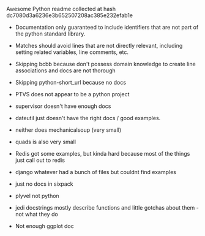 Awesome Python readme collected at hash dc7080d3a6236e3b652507208ac385e232efab1e

* Documentation only guaranteed to include identifiers that are not part of the python standard library.
* Matches should avoid lines that are not directly relevant, including setting related variables, line comments, etc.

* Skipping bcbb because don't possess domain knowledge to create line associations and docs are not thorough
* Skipping python-short_url because no docs
* PTVS does not appear to be a python project
* supervisor doesn't have enough docs
* dateutil just doesn't have the right docs / good examples.
* neither does mechanicalsoup (very small)
* quads is also very small
* Redis got some examples, but kinda hard because most of the things just call out to redis
* django whatever had a bunch of files but couldnt find examples
* just no docs in sixpack
* plyvel not python
* jedi docstrings mostly describe functions and little gotchas about them - not what they do
* Not enough ggplot doc
